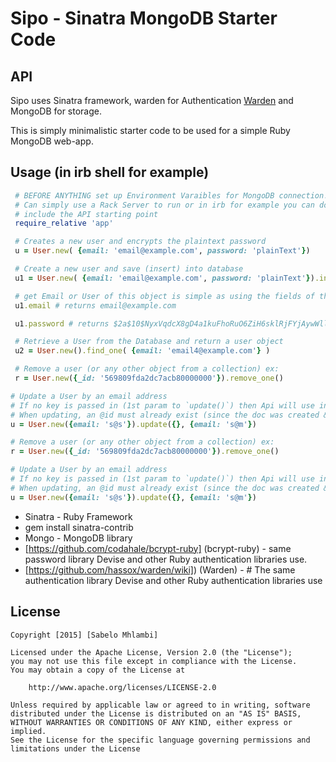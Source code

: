 # Sipo  -  Sinatra MongoDB Starter Code

## API
Sipo uses Sinatra framework, warden for Authentication
[Warden](http://github.com/hassox/warden) and MongoDB for storage.

This is simply minimalistic starter code to be used for a simple Ruby MongoDB web-app.
## Usage (in irb shell for example)

```ruby
 # BEFORE ANYTHING set up Environment Varaibles for MongoDB connection!! -- mongoconnect.rb
 # Can simply use a Rack Server to run or in irb for example you can do the following
 # include the API starting point
 require_relative 'app'

 # Creates a new user and encrypts the plaintext password
 u = User.new( {email: 'email@example.com', password: 'plainText'})

 # Create a new user and save (insert) into database
 u1 = User.new( {email: 'email@example.com', password: 'plainText'}).insert()

 # get Email or User of this object is simple as using the fields of the object
 u1.email # returns email@example.com

 u1.password # returns $2a$10$NyxVqdcX8gD4a1kuFhoRuO6ZiH6sklRjFYjAywWllbW7HZ910FgFm

 # Retrieve a User from the Database and return a user object
 u2 = User.new().find_one( {email: 'email4@example.com'} )

 # Remove a user (or any other object from a collection) ex:
 r = User.new({_id: '569809fda2dc7acb80000000'}).remove_one()

# Update a User by an email address
# If no key is passed in (1st param to `update()`) then Api will use internal @id
# When updating, an @id must already exist (since the doc was created & saved to DB)
u = User.new({email: 's@s'}).update({}, {email: 's@m'})

# Remove a user (or any other object from a collection) ex:
r = User.new({_id: '569809fda2dc7acb80000000'}).remove_one()

# Update a User by an email address
# If no key is passed in (1st param to `update()`) then Api will use internal @id
# When updating, an @id must already exist (since the doc was created & saved to DB)
u = User.new({email: 's@s'}).update({}, {email: 's@m'})
```

* Sinatra - Ruby Framework
* gem install sinatra-contrib
* Mongo - MongoDB library
* [https://github.com/codahale/bcrypt-ruby] (bcrypt-ruby) -  same password library Devise and other Ruby authentication libraries use.
* [https://github.com/hassox/warden/wiki]) (Warden) -  # The same authentication library Devise and other Ruby authentication libraries use

## License

    Copyright [2015] [Sabelo Mhlambi]

    Licensed under the Apache License, Version 2.0 (the "License");
    you may not use this file except in compliance with the License.
    You may obtain a copy of the License at

        http://www.apache.org/licenses/LICENSE-2.0

    Unless required by applicable law or agreed to in writing, software
    distributed under the License is distributed on an "AS IS" BASIS,
    WITHOUT WARRANTIES OR CONDITIONS OF ANY KIND, either express or implied.
    See the License for the specific language governing permissions and
    limitations under the License
